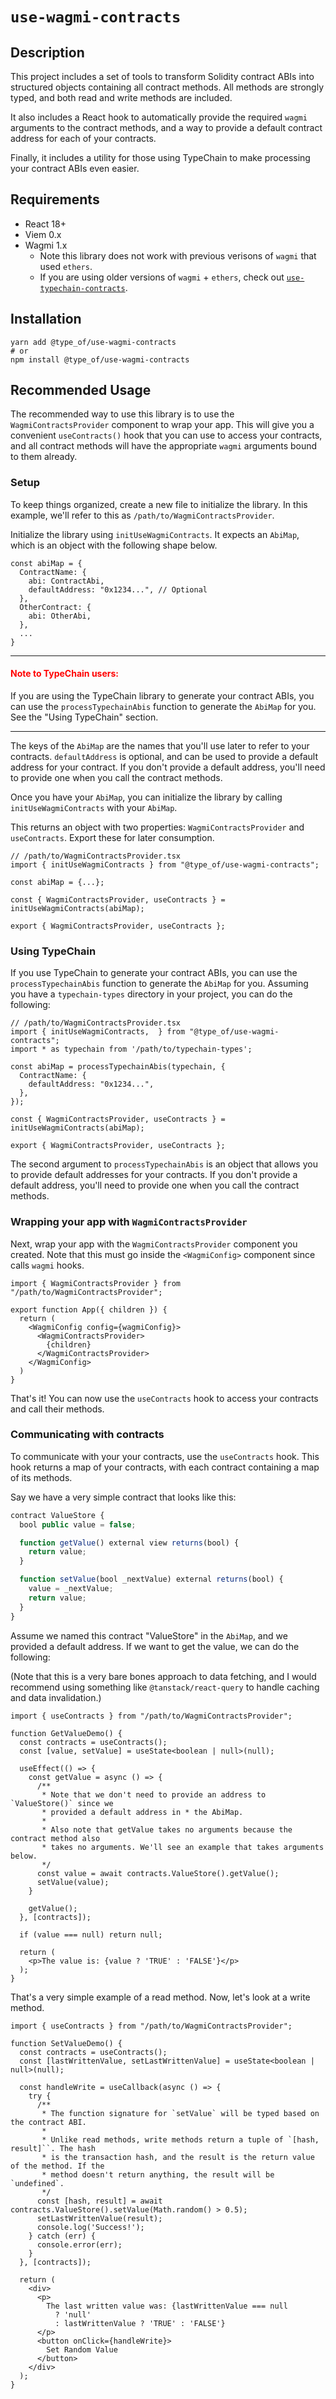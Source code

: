 # `use-wagmi-contracts`

## Description

This project includes a set of tools to transform Solidity contract ABIs into structured objects containing all contract methods. All methods are strongly typed, and both read and write methods are included.

It also includes a React hook to automatically provide the required `wagmi` arguments to the contract methods, and a way to provide a default contract address for each of your contracts.

Finally, it includes a utility for those using TypeChain to make processing your contract ABIs even easier.

## Requirements

- React 18+
- Viem 0.x
- Wagmi 1.x
  - Note this library does not work with previous verisons of `wagmi` that used `ethers`.
  - If you are using older versions of `wagmi` + `ethers`, check out [`use-typechain-contracts`](https://www.npmjs.com/package/use-typechain-contracts).

## Installation

```
yarn add @type_of/use-wagmi-contracts
# or
npm install @type_of/use-wagmi-contracts
```

## Recommended Usage

The recommended way to use this library is to use the `WagmiContractsProvider` component to wrap your app. This will give you a convenient `useContracts()` hook that you can use to access your contracts, and all contract methods will have the appropriate `wagmi` arguments bound to them already.

### Setup

To keep things organized, create a new file to initialize the library. In this example, we'll refer to this as `/path/to/WagmiContractsProvider`.

Initialize the library using `initUseWagmiContracts`. It expects an `AbiMap`, which is an object with the following shape below.

```tsx
const abiMap = {
  ContractName: {
    abi: ContractAbi,
    defaultAddress: "0x1234...", // Optional
  },
  OtherContract: {
    abi: OtherAbi,
  },
  ...
}
```

---

#### <span style="color:red">Note to TypeChain users:</span>

If you are using the TypeChain library to generate your contract ABIs, you can use the `processTypechainAbis` function to generate the `AbiMap` for you. See the "Using TypeChain" section.

---

The keys of the `AbiMap` are the names that you'll use later to refer to your contracts. `defaultAddress` is optional, and can be used to provide a default address for your contract. If you don't provide a default address, you'll need to provide one when you call the contract methods.

Once you have your `AbiMap`, you can initialize the library by calling `initUseWagmiContracts` with your `AbiMap`.

This returns an object with two properties: `WagmiContractsProvider` and `useContracts`. Export these for later consumption.

```tsx
// /path/to/WagmiContractsProvider.tsx
import { initUseWagmiContracts } from "@type_of/use-wagmi-contracts";

const abiMap = {...};

const { WagmiContractsProvider, useContracts } = initUseWagmiContracts(abiMap);

export { WagmiContractsProvider, useContracts };
```

### Using TypeChain

If you use TypeChain to generate your contract ABIs, you can use the `processTypechainAbis` function to generate the `AbiMap` for you. Assuming you have a `typechain-types` directory in your project, you can do the following:

```tsx
// /path/to/WagmiContractsProvider.tsx
import { initUseWagmiContracts,  } from "@type_of/use-wagmi-contracts";
import * as typechain from '/path/to/typechain-types';

const abiMap = processTypechainAbis(typechain, {
  ContractName: {
    defaultAddress: "0x1234...",
  },
});

const { WagmiContractsProvider, useContracts } = initUseWagmiContracts(abiMap);

export { WagmiContractsProvider, useContracts };
```

The second argument to `processTypechainAbis` is an object that allows you to provide default addresses for your contracts. If you don't provide a default address, you'll need to provide one when you call the contract methods.

### Wrapping your app with `WagmiContractsProvider`

Next, wrap your app with the `WagmiContractsProvider` component you created. Note that this must go inside the `<WagmiConfig>` component since calls `wagmi` hooks.

```tsx
import { WagmiContractsProvider } from "/path/to/WagmiContractsProvider";

export function App({ children }) {
  return (
    <WagmiConfig config={wagmiConfig}>
      <WagmiContractsProvider>
        {children}
      </WagmiContractsProvider>
    </WagmiConfig>
  )
}
```

That's it! You can now use the `useContracts` hook to access your contracts and call their methods.

### Communicating with contracts

To communicate with your your contracts, use the `useContracts` hook. This hook returns a map of your contracts, with each contract containing a map of its methods.

Say we have a very simple contract that looks like this:

```js
contract ValueStore {
  bool public value = false;

  function getValue() external view returns(bool) {
    return value;
  }

  function setValue(bool _nextValue) external returns(bool) {
    value = _nextValue;
    return value;
  }
}
```

Assume we named this contract "ValueStore" in the `AbiMap`, and we provided a default address. If we want to get the value, we can do the following:

(Note that this is a very bare bones approach to data fetching, and I would recommend using something like `@tanstack/react-query` to handle caching and data invalidation.)

```tsx
import { useContracts } from "/path/to/WagmiContractsProvider";

function GetValueDemo() {
  const contracts = useContracts();
  const [value, setValue] = useState<boolean | null>(null);

  useEffect(() => {
    const getValue = async () => {
      /**
       * Note that we don't need to provide an address to `ValueStore()` since we
       * provided a default address in * the AbiMap.
       *
       * Also note that getValue takes no arguments because the contract method also
       * takes no arguments. We'll see an example that takes arguments below.
       */
      const value = await contracts.ValueStore().getValue();
      setValue(value);
    }

    getValue();
  }, [contracts]);

  if (value === null) return null;

  return (
    <p>The value is: {value ? 'TRUE' : 'FALSE'}</p>
  );
}
```

That's a very simple example of a read method. Now, let's look at a write method.

```tsx
import { useContracts } from "/path/to/WagmiContractsProvider";

function SetValueDemo() {
  const contracts = useContracts();
  const [lastWrittenValue, setLastWrittenValue] = useState<boolean | null>(null);

  const handleWrite = useCallback(async () => {
    try {
      /**
       * The function signature for `setValue` will be typed based on the contract ABI.
       *
       * Unlike read methods, write methods return a tuple of `[hash, result]``. The hash
       * is the transaction hash, and the result is the return value of the method. If the
       * method doesn't return anything, the result will be `undefined`.
       */
      const [hash, result] = await contracts.ValueStore().setValue(Math.random() > 0.5);
      setLastWrittenValue(result);
      console.log('Success!');
    } catch (err) {
      console.error(err);
    }
  }, [contracts]);

  return (
    <div>
      <p>
        The last written value was: {lastWrittenValue === null
          ? 'null'
          : lastWrittenValue ? 'TRUE' : 'FALSE'}
      </p>
      <button onClick={handleWrite}>
        Set Random Value
      </button>
    </div>
  );
}
```
